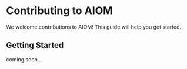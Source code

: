 # Contributing to AIOM

We welcome contributions to AIOM! This guide will help you get started.

## Getting Started

coming soon...